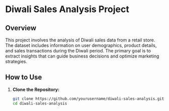 # Diwali Sales Analysis Project

## Overview
This project involves the analysis of Diwali sales data from a retail store. The dataset includes information on user demographics, product details, and sales transactions during the Diwali period. The primary goal is to extract insights that can guide business decisions and optimize marketing strategies.

## How to Use

1. **Clone the Repository:**
   ```bash
   git clone https://github.com/yourusername/diwali-sales-analysis.git
   cd diwali-sales-analysis
